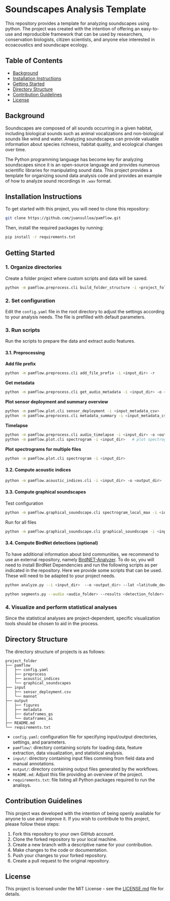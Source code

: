 # Soundscapes Analysis Template

This repository provides a template for analyzing soundscapes using python. The project was created with the intention of offering an easy-to-use and reproducible framework that can be used by researchers, conservation biologists, citizen scientists, and anyone else interested in ecoacoustics and soundscape ecology.

## Table of Contents

- [Background](#background)
- [Installation Instructions](#installation-instructions)
- [Getting Started](#getting-started)
- [Directory Structure](#directory-structure)
- [Contribution Guidelines](#contribution-guidelines)
- [License](#license)

## Background

Soundscapes are composed of all sounds occurring in a given habitat, including biological sounds such as animal vocalizations and non-biological sounds like wind and water. Analyzing soundscapes can provide valuable information about species richness, habitat quality, and ecological changes over time. 

The Python programming language has become key for analyzing soundscapes since it is an open-source language and provides numerous scientific libraries for manipulating sound data. This project provides a template for organizing sound data analysis code and provides an example of how to analyze sound recordings in `.wav` format.

## Installation Instructions

To get started with this project, you will need to clone this repository:

```bash
git clone https://github.com/juansulloa/pamflow.git
```

Then, install the required packages by running:

```bash
pip install -r requirements.txt
```

## Getting Started

### 1. Organize directories
Create a folder project where custom scripts and data will be saved.
```bash
python -m pamflow.preprocess.cli build_folder_structure -i <project_folder>
```

### 2. Set configuration
Edit the `config.yaml` file in the root directory to adjust the settings according to your analysis needs. The file is prefilled with default parameters.

### 3. Run scripts
Run the scripts to prepare the data and extract audio features. 

#### 3.1. Preprocessing
**Add file prefix**
```bash
python -m pamflow.preprocess.cli add_file_prefix -i <input_dir> -r
```
**Get metadata**
```bash
python -m pamflow.preprocess.cli get_audio_metadata -i <input_dir> -o <output_metadata_csv>
```
**Plot sensor deployment and summary overview**
```bash
python -m pamflow.plot.cli sensor_deployment -i <input_metadata_csv>
python -m pamflow.preprocess.cli metadata_summary -i <input_metadata_csv> -o <output_metadata_csv>
```
**Timelapse**
```bash
python -m pamflow.preprocess.cli audio_timelapse -i <input_dir> -o <output_dir> -c config.yaml
python -m pamflow.plot.cli spectrogram -i <input_dir>   # plot spectrogram of audio timelapse
```
**Plot spectrograms for multiple files**
```bash
python -m pamflow.plot.cli spectrogram -i <input_dir>
```

#### 3.2. Compute acoustic indices
```bash
python -m pamflow.acoustic_indices.cli -i <input_dir> -o <output_dir>
```
#### 3.3. Compute graphical soundscapes
Test configuration
```bash
python -m pamflow.graphical_soundscape.cli spectrogram_local_max -i <input_file>
```
Run for all files
```bash
python -m pamflow.graphical_soundscape.cli graphical_soundscape -i <input_dir> -o <output_dir>
```
#### 3.4. Compute BirdNet detections (optional)
To have additional information about bird communities, we recommend to use an external repository, namely [BirdNET-Analyzer](https://github.com/kahst/BirdNET-Analyzer). To do so, you will need to install BirdNet Dependencies and run the following scripts as per indicated in the repository. Here we provide some scripts that can be used. These will need to be adapted to your project needs.

```bash
python analyze.py --i <input_dir>  --o <output_dir> --lat <latitude_decimal> --lon <longitude_decimal> --threads 8 --rtype csv
```

```bash
python segments.py --audio <audio_folder> --results <detection_folder> --o <output_folder> --min_conf 0.8 --max_segments 10 --seg_length 5.0
```

### 4. Visualize and perform statistical analyses
Since the statistical analyses are project-dependent, specific visualization tools should be chosen to aid in the process.

## Directory Structure

The directory structure of projects is as follows:

```
project_folder
├── pamflow
│   ├── config.yaml
│   ├── preprocess
│   ├── acoustic_indices
│   └── graphical_soundscapes
├── input
│   ├── sensor_deployment.csv
│   └── mannot
├── output
│   ├── figures
│   ├── metadata
│   ├── dataframes_gs
│   └── dataframes_ai
├── README.md
└── requirements.txt
```

- `config.yaml`: configuration file for specifying input/output directories, settings, and parameters.
- `pamflow/`: directory containing scripts for loading data, feature extraction, data visualization, and statistical analysis.
- `input/`: directory containing input files comming from field data and manual annotations.
- `output/`: directory containing output files generated by the workflows.
- `README.md`: Adjust this file providing an overview of the project.
- `requirements.txt`: file listing all Python packages required to run the analisys.

## Contribution Guidelines

This project was developed with the intention of being openly available for anyone to use and improve it. If you wish to contribute to this project, please follow these steps:

1. Fork this repository to your own GitHub account.
2. Clone the forked repository to your local machine.
3. Create a new branch with a descriptive name for your contribution.
4. Make changes to the code or documentation.
5. Push your changes to your forked repository.
6. Create a pull request to the original repository.

## License

This project is licensed under the MIT License - see the [LICENSE.md](LICENSE.md) file for details.
